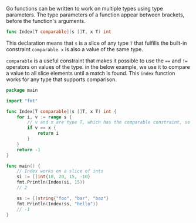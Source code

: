 Go functions can be written to work on multiple types using type parameters. The type parameters of a function appear between brackets, before the function's arguments.

```go
func Index[T comparable](s []T, x T) int
```

This declaration means that `s` is a slice of any type `T` that fulfills the built-in constraint `comparable`. `x` is also a value of the same type.

`comparable` is a useful constraint that makes it possible to use the `==` and `!=` operators on values of the type. in the below example, we use it to compare a value to all slice elements until a match is found. This `index` function works for any type that supports comparison.

```go
package main

import "fmt"

func Index[T comparable](s []T, x T) int {
	for i, v := range s {
		// v and x are type T, which has the comparable constraint, so we can use == here
		if v == x {
			return i
		}
	}
	return -1
}

func main() {
	// Index works on a slice of ints
	si := []int{10, 20, 15, -10}
	fmt.Println(Index(si, 15))
	// 2

	ss := []string{"foo", "bar", "baz"}
	fmt.Println(Index(ss, "hello"))
	// -1
}
```